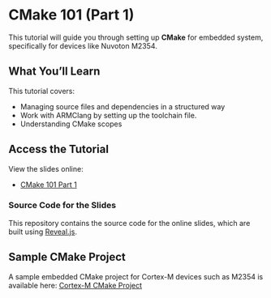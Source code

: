 # CMake 101 (Part 1)

This tutorial will guide you through setting up **CMake** for embedded system, specifically for devices like Nuvoton M2354.

## What You’ll Learn

This tutorial covers:
* Managing source files and dependencies in a structured way
* Work with ARMClang by setting up the toolchain file.
* Understanding CMake scopes

## Access the Tutorial

View the slides online:
* [CMake 101 Part 1](https://cmake-101-part1.pages.dev)

### Source Code for the Slides

This repository contains the source code for the online slides, which are built using [Reveal.js](https://revealjs.com/).

## Sample CMake Project

A sample embedded CMake project for Cortex-M devices such as M2354 is available here: [Cortex-M CMake Project](https://git.sr.ht/~waygp086/cortex-m-cmake) 
